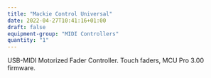 ```yaml
---
title: "Mackie Control Universal"
date: 2022-04-27T10:41:16+01:00
draft: false
equipment-group: "MIDI Controllers"
quantity: "1"
---
```


USB-MIDI Motorized Fader Controller. Touch faders, MCU Pro 3.00 firmware. 